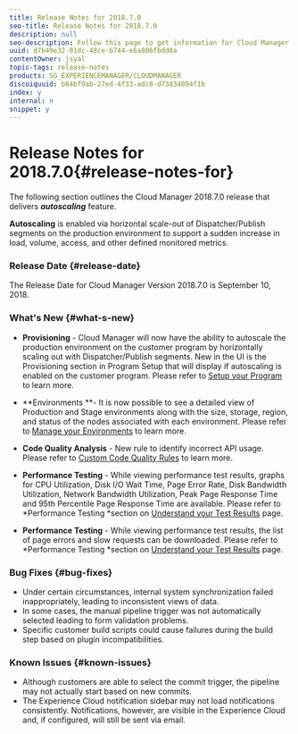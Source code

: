 ```yaml
---
title: Release Notes for 2018.7.0
seo-title: Release Notes for 2018.7.0
description: null
seo-description: Follow this page to get information for Cloud Manager Release 2018.7.0.
uuid: d7b49e32-01dc-48ce-b744-e6a806fbdd8a
contentOwner: jsyal
topic-tags: release-notes
products: SG_EXPERIENCEMANAGER/CLOUDMANAGER
discoiquuid: b64bf9ab-27ed-4f33-adc8-d73d34094f1b
index: y
internal: n
snippet: y
---
```


# Release Notes for 2018.7.0{#release-notes-for}

The following section outlines the Cloud Manager 2018.7.0 release that delivers ***autoscaling*** feature.

**Autoscaling** is enabled via horizontal scale-out of Dispatcher/Publish segments on the production environment to support a sudden increase in load, volume, access, and other defined monitored metrics.

### Release Date {#release-date}

The Release Date for Cloud Manager Version 2018.7.0 is September 10, 2018.

### What's New {#what-s-new}

* **Provisioning** - Cloud Manager will now have the ability to autoscale the production environment on the customer program by horizontally scaling out with Dispatcher/Publish segments. New in the UI is the Provisioning section in Program Setup that will display if autoscaling is enabled on the customer program. Please refer to [Setup your Program](../using/setting-up-program.md) to learn more.

* **Environments **- It is now possible to see a detailed view of Production and Stage environments along with the size, storage, region, and status of the nodes associated with each environment. Please refer to [Manage your Environments](../using/manage-your-environment.md) to learn more.  

* **Code Quality Analysis** - New rule to identify incorrect API usage. Please refer to [Custom Code Quality Rules](../using/custom-code-quality-rules.md) to learn more.  

* **Performance Testing** - While viewing performance test results, graphs for CPU Utilization, Disk I/O Wait Time, Page Error Rate, Disk Bandwidth Utilization, Network Bandwidth Utilization, Peak Page Response Time and 95th Percentile Page Response Time are available. Please refer to *Performance Testing *section on [Understand your Test Results](../using/understand-your-test-results.md) page.

* **Performance Testing** - While viewing performance test results, the list of page errors and slow requests can be downloaded. Please refer to *Performance Testing *section on [Understand your Test Results](../using/understand-your-test-results.md) page.

### Bug Fixes {#bug-fixes}

* Under certain circumstances, internal system synchronization failed inappropriately, leading to inconsistent views of data.
* In some cases, the manual pipeline trigger was not automatically selected leading to form validation problems.
* Specific customer build scripts could cause failures during the build step based on plugin incompatibilities.

### Known Issues {#known-issues}

* Although customers are able to select the commit trigger, the pipeline may not actually start based on new commits.
* The Experience Cloud notification sidebar may not load notifications consistently. Notifications, however, are visible in the Experience Cloud and, if configured, will still be sent via email.


